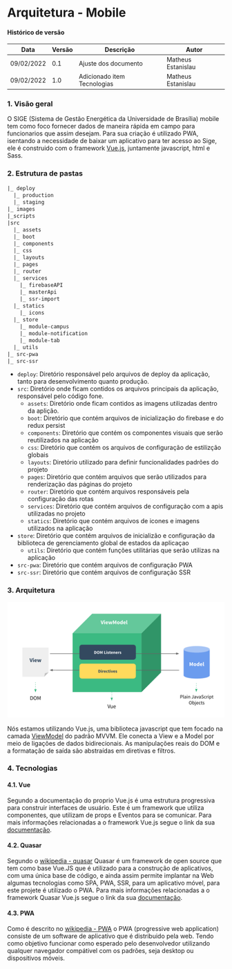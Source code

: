 # Arquitetura - Mobile

#### Histórico de versão

| Data       | Versão  | Descrição                                                 | Autor       |
| ---------- | ------ | --------------------------------------------------------- | ----------- |
| 09/02/2022 | 0.1    | Ajuste dos documento                                      | Matheus Estanislau |
| 09/02/2022 | 1.0    | Adicionado item Tecnologias                                     | Matheus Estanislau |


### 1. Visão geral

O SIGE (Sistema de Gestão Energética da Universidade de Brasília) mobile tem como foco fornecer dados de maneira rápida em campo para funcionarios que assim desejam. Para sua criação é utilizado PWA, isentando a necessidade de baixar um aplicativo para ter acesso ao Sige, ele é construido com o framework [Vue.js](https://vuejs.org/v2/guide/), juntamente javascript, html e Sass.

### 2. Estrutura de pastas

```
|_ deploy
  |_ production
  |_ staging
|_ images
|_scripts
|src
  |_ assets
  |_ boot
  |_ components
  |_ css
  |_ layouts
  |_ pages
  |_ router
  |_ services
    |_ firebaseAPI
    |_ masterApi
    |_ ssr-import
  |_ statics
    |_ icons
  |_ store
    |_ module-campus
    |_ module-notification
    |_ module-tab
  |_ utils
|_ src-pwa
|_ src-ssr
```

- `deploy`: Diretório responsável pelo arquivos de deploy da aplicação, tanto para desenvolvimento quanto produção.
- `src`: Diretório onde ficam contidos os arquivos principais da aplicação, responsável pelo código fone.
  - `assets`: Diretório onde ficam contidos as imagens utilizadas dentro da aplição.
  - `boot`: Diretório que contém arquivos de inicialização do firebase e do redux persist
  - `components`: Diretório que contém os componentes visuais que serão reutilizados na aplicação
  - `css`: Diretório que contém os arquivos de configuração de estilizção globais
  - `layouts`: Diretório utilizado para definir funcionalidades padrões do projeto
  - `pages`: Diretório que contém arquivos que serão utilizados para renderização das páginas do projeto
  - `router`: Diretório que contém arquivos responsáveis pela configuração das rotas
  - `services`: Diretório que contém arquivos de configuração com a apis utilizadas no projeto
  - `statics`: Diretório que contém arquivos de icones e imagens utilizados na aplicação
- `store`: Diretório que contém arquivos de inicializão e configuração da biblioteca de gerenciamento global de estados da aplicaçao
  - `utils`: Diretório que contém funções utilitárias que serão utilizas na aplicação
- `src-pwa`: Diretório que contém arquivos de configuração PWA
- `src-ssr`: Diretório que contém arquivos de configuração SSR

### 3. Arquitetura

![mvvm](./images/mvvm.png)

Nós estamos utilizando Vue.js, uma biblioteca javascript que tem focado na camada [ViewModel](https://012.vuejs.org/guide/#ViewModel) do padrão MVVM. Ele conecta a View e a Model por meio de ligações de dados bidirecionais. As manipulações reais do DOM e a formatação de saída são abstraídas em diretivas e filtros.

### 4. Tecnologias

#### 4.1. Vue

Segundo a documentação do proprio Vue.js é uma estrutura progressiva para construir interfaces de usuário. Este é um framework que utiliza componentes, que utilizam de props e Eventos para se comunicar.
Para mais informações relacionadas a o framework Vue.js segue o link da sua [documentação](https://vuejs.org/v2/guide/).

#### 4.2. Quasar

Segundo o [wikipedia - quasar](https://en.wikipedia.org/wiki/Quasar_framework) Quasar é um framework de open source que tem como base Vue.JS que é utilizado para a construção de aplicativos, com uma única base de código, e ainda assim permite implantar na Web algumas tecnologias como SPA, PWA, SSR, para um aplicativo móvel, para este projete é utilizado o PWA. Para mais informações relacionadas a o framework Quasar Vue.js segue o link da sua [documentação](https://quasar.dev/).

#### 4.3. PWA

Como é descrito no [wikipedia - PWA](https://en.m.wikipedia.org/wiki/Progressive_web_application) o PWA (progressive web application) consiste de um software de aplicativo que é distribuido pela web. Tendo como objetivo funcionar como esperado pelo desenvolvedor utilizando qualquer navegador compátivel com os padrões, seja desktop ou dispositivos móveis.


